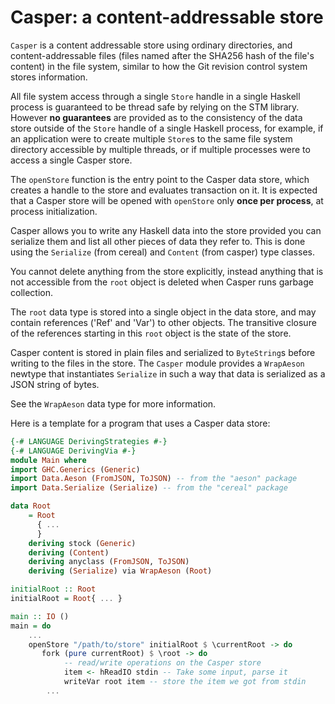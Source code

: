 # Casper: a content-addressable store

`Casper` is a content addressable store using ordinary directories, and
content-addressable files (files named after the SHA256 hash of the file's
content) in the file system, similar to how the Git revision control system
stores information.

All file system access through a single `Store` handle in a single Haskell
process is guaranteed to be thread safe by relying on the STM library. However
**no guarantees** are provided as to the consistency of the data store outside
of the `Store` handle of a single Haskell process, for example, if an
application were to create multiple `Store`s to the same file system directory
accessible by multiple threads, or if multiple processes were to access
a single Casper store.

The `openStore` function is the entry point to the Casper data store, which
creates a handle to the store and evaluates transaction on it.  It is expected
that a Casper store will be opened with `openStore` only **once per process**,
at process initialization.

Casper allows you to write any Haskell data into the store provided you can
serialize them and list all other pieces of data they refer to. This is done
using the `Serialize` (from cereal) and `Content` (from casper) type classes.

You cannot delete anything from the store explicitly, instead anything that is
not accessible from the `root` object is deleted when Casper runs garbage
collection.

The `root` data type is stored into a single object in the data store, and may
contain references ('Ref' and 'Var') to other objects. The transitive closure
of the references starting in this `root` object is the state of the store.

Casper content is stored in plain files and serialized to `ByteString`s before
writing to the files in the store. The `Casper` module provides a `WrapAeson`
newtype that instantiates `Serialize` in such a way that data is serialized as
a JSON string of bytes.

See the `WrapAeson` data type for more information.

Here is a template for a program that uses a Casper data store:

```haskell
{-# LANGUAGE DerivingStrategies #-}
{-# LANGUAGE DerivingVia #-}
module Main where
import GHC.Generics (Generic)
import Data.Aeson (FromJSON, ToJSON) -- from the "aeson" package
import Data.Serialize (Serialize) -- from the "cereal" package

data Root
    = Root
      { ...
      }
    deriving stock (Generic)
    deriving (Content)
    deriving anyclass (FromJSON, ToJSON)
    deriving (Serialize) via WrapAeson (Root)

initialRoot :: Root
initialRoot = Root{ ... }

main :: IO ()
main = do
    ...
    openStore "/path/to/store" initialRoot $ \currentRoot -> do
       fork (pure currentRoot) $ \root -> do
            -- read/write operations on the Casper store
            item <- hReadIO stdin -- Take some input, parse it
            writeVar root item -- store the item we got from stdin
        ...
```
